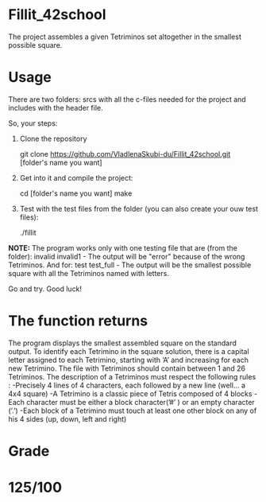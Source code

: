 # Fillit_42school
The project assembles a given Tetriminos set altogether in the smallest possible square.

# Usage
There are two folders: srcs with all the c-files needed for the project and includes with the header file.

So, your steps:
1) Clone the repository

	git clone https://github.com/VladlenaSkubi-du/Fillit_42school.git [folder's name you want] 

2) Get into it and compile the project:

	cd [folder's name you want]
	make

3) Test with the test files from the folder (you can also create your ouw test files):

	./fillit 

**NOTE:** The program works only with one testing file that are (from the folder):
	invalid
	invalid1 - 
The output will be "error" because of the wrong Tetriminos. And for:
	test
	test_full - 
The output will be the smallest possible square with all the Tetriminos named with letters.

Go and try. Good luck!

# The function returns
The program displays the smallest assembled square on the standard output. To identify each Tetrimino in the square solution, there is a capital letter assigned to each Tetrimino, starting with ’A’ and increasing for each new Tetrimino. 
The file with Tetriminos should contain between 1 and 26 Tetriminos. The description of a Tetriminos must respect the following rules :
	-Precisely 4 lines of 4 characters, each followed by a new line (well... a 4x4 square)
	-A Tetrimino is a classic piece of Tetris composed of 4 blocks
	-Each character must be either a block character(’#’ ) or an empty character (’.’)
	-Each block of a Tetrimino must touch at least one other block on any of his 4 sides (up, down, left and right)

# Grade
# 125/100
